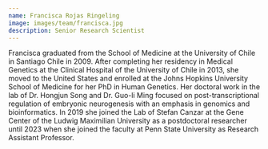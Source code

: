 ```yaml
---
name: Francisca Rojas Ringeling
image: images/team/francisca.jpg
description: Senior Research Scientist
---
```


Francisca graduated from the School of Medicine at the University of Chile in Santiago Chile in 2009. 
After completing her residency in Medical Genetics at the Clinical Hospital of the University of Chile in 2013, she moved 
to the United States and enrolled at the Johns Hopkins University School of Medicine for her PhD in Human Genetics. 
Her doctoral work in the lab of Dr. Hongjun Song and Dr. Guo-li Ming focused on post-transcriptional regulation of embryonic 
neurogenesis with an emphasis in genomics and bioinformatics. In 2019 she joined the Lab of Stefan Canzar at the 
Gene Center of the Ludwig Maximilian University as a postdoctoral researcher until 2023 when she joined the faculty at 
Penn State University as Research Assistant Professor.
